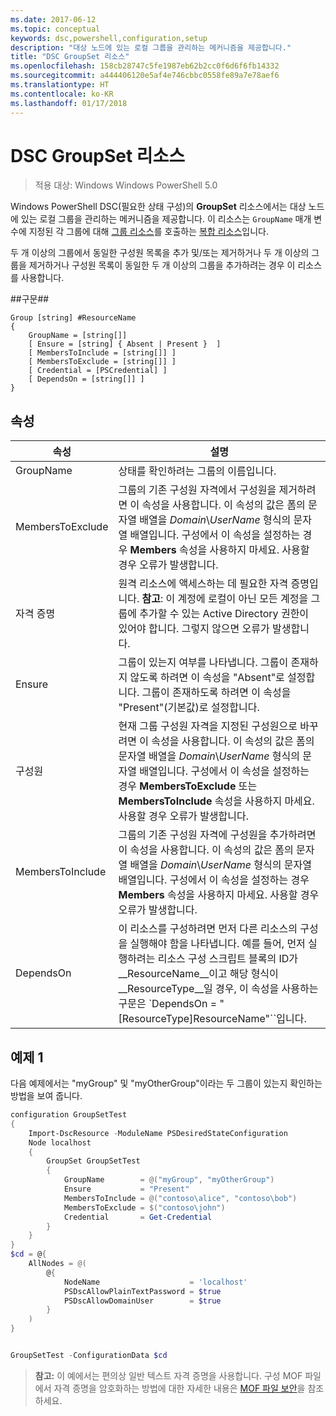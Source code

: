 ```yaml
---
ms.date: 2017-06-12
ms.topic: conceptual
keywords: dsc,powershell,configuration,setup
description: "대상 노드에 있는 로컬 그룹을 관리하는 메커니즘을 제공합니다."
title: "DSC GroupSet 리소스"
ms.openlocfilehash: 158cb28747c5fe1987eb62b2cc0f6d6f6fb14332
ms.sourcegitcommit: a444406120e5af4e746cbbc0558fe89a7e78aef6
ms.translationtype: HT
ms.contentlocale: ko-KR
ms.lasthandoff: 01/17/2018
---
```

# <a name="dsc-groupset-resource"></a>DSC GroupSet 리소스

> 적용 대상: Windows Windows PowerShell 5.0

Windows PowerShell DSC(필요한 상태 구성)의 **GroupSet** 리소스에서는 대상 노드에 있는 로컬 그룹을 관리하는 메커니즘을 제공합니다. 이 리소스는 `GroupName` 매개 변수에 지정된 각 그룹에 대해 [그룹 리소스](groupResource.md)를 호출하는 [복합 리소스](authoringResourceComposite.md)입니다.

두 개 이상의 그룹에서 동일한 구성원 목록을 추가 및/또는 제거하거나 두 개 이상의 그룹을 제거하거나 구성원 목록이 동일한 두 개 이상의 그룹을 추가하려는 경우 이 리소스를 사용합니다.

##<a name="syntax"></a>구문##
```
Group [string] #ResourceName
{
    GroupName = [string[]]
    [ Ensure = [string] { Absent | Present }  ]
    [ MembersToInclude = [string[]] ]
    [ MembersToExclude = [string[]] ]
    [ Credential = [PSCredential] ]
    [ DependsOn = [string[]] ]
}
```

## <a name="properties"></a>속성

|  속성  |  설명   | 
|---|---| 
| GroupName| 상태를 확인하려는 그룹의 이름입니다.| 
| MembersToExclude| 그룹의 기존 구성원 자격에서 구성원을 제거하려면 이 속성을 사용합니다. 이 속성의 값은 폼의 문자열 배열을 *Domain*\\*UserName* 형식의 문자열 배열입니다. 구성에서 이 속성을 설정하는 경우 **Members** 속성을 사용하지 마세요. 사용할 경우 오류가 발생합니다.| 
| 자격 증명| 원격 리소스에 액세스하는 데 필요한 자격 증명입니다. **참고**: 이 계정에 로컬이 아닌 모든 계정을 그룹에 추가할 수 있는 Active Directory 권한이 있어야 합니다. 그렇지 않으면 오류가 발생합니다.
| Ensure| 그룹이 있는지 여부를 나타냅니다. 그룹이 존재하지 않도록 하려면 이 속성을 "Absent"로 설정합니다. 그룹이 존재하도록 하려면 이 속성을 "Present"(기본값)로 설정합니다.| 
| 구성원| 현재 그룹 구성원 자격을 지정된 구성원으로 바꾸려면 이 속성을 사용합니다. 이 속성의 값은 폼의 문자열 배열을 *Domain*\\*UserName* 형식의 문자열 배열입니다. 구성에서 이 속성을 설정하는 경우 **MembersToExclude** 또는 **MembersToInclude** 속성을 사용하지 마세요. 사용할 경우 오류가 발생합니다.| 
| MembersToInclude| 그룹의 기존 구성원 자격에 구성원을 추가하려면 이 속성을 사용합니다. 이 속성의 값은 폼의 문자열 배열을 *Domain*\\*UserName* 형식의 문자열 배열입니다. 구성에서 이 속성을 설정하는 경우 **Members** 속성을 사용하지 마세요. 사용할 경우 오류가 발생합니다.| 
| DependsOn | 이 리소스를 구성하려면 먼저 다른 리소스의 구성을 실행해야 함을 나타냅니다. 예를 들어, 먼저 실행하려는 리소스 구성 스크립트 블록의 ID가 __ResourceName__이고 해당 형식이 __ResourceType__일 경우, 이 속성을 사용하는 구문은 `DependsOn = "[ResourceType]ResourceName"``입니다.| 

## <a name="example-1"></a>예제 1

다음 예제에서는 "myGroup" 및 "myOtherGroup"이라는 두 그룹이 있는지 확인하는 방법을 보여 줍니다. 

```powershell
configuration GroupSetTest
{
    Import-DscResource -ModuleName PSDesiredStateConfiguration
    Node localhost
    {
        GroupSet GroupSetTest
        {
            GroupName        = @("myGroup", "myOtherGroup")
            Ensure           = "Present"
            MembersToInclude = @("contoso\alice", "contoso\bob")
            MembersToExclude = $("contoso\john")
            Credential       = Get-Credential
        }
    }
}
$cd = @{
    AllNodes = @(
        @{
            NodeName                    = 'localhost'
            PSDscAllowPlainTextPassword = $true
            PSDscAllowDomainUser        = $true
        }
    )
}


GroupSetTest -ConfigurationData $cd
```

>**참고:** 이 예에서는 편의상 일반 텍스트 자격 증명을 사용합니다. 구성 MOF 파일에서 자격 증명을 암호화하는 방법에 대한 자세한 내용은 [MOF 파일 보안](secureMOF.md)을 참조하세요.


